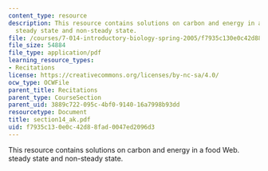 ```yaml
---
content_type: resource
description: This resource contains solutions on carbon and energy in a food Web.
  steady state and non-steady state.
file: /courses/7-014-introductory-biology-spring-2005/f7935c130e0c42d88fad0047ed2096d3_section14_ak.pdf
file_size: 54884
file_type: application/pdf
learning_resource_types:
- Recitations
license: https://creativecommons.org/licenses/by-nc-sa/4.0/
ocw_type: OCWFile
parent_title: Recitations
parent_type: CourseSection
parent_uid: 3889c722-095c-4bf0-9140-16a7998b93dd
resourcetype: Document
title: section14_ak.pdf
uid: f7935c13-0e0c-42d8-8fad-0047ed2096d3
---
```

This resource contains solutions on carbon and energy in a food Web. steady state and non-steady state.